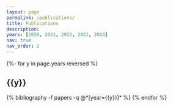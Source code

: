 ```yaml
---
layout: page
permalink: /publications/
title: Publications
description: 
years: [2020, 2021, 2022, 2023, 2024]
nav: true
nav_order: 2
---
```

<!-- _pages/publications.md -->
<div class="publications">

{%- for y in page.years reversed %}
  <h2 class="year">{{y}}</h2>
  {% bibliography -f papers -q @*[year={{y}}]* %}
{% endfor %}

</div>
